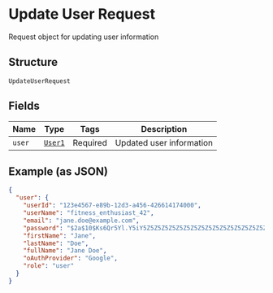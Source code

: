 
# Update User Request

Request object for updating user information

## Structure

`UpdateUserRequest`

## Fields

| Name | Type | Tags | Description |
|  --- | --- | --- | --- |
| `user` | [`User1`](../../doc/models/user-1.md) | Required | Updated user information |

## Example (as JSON)

```json
{
  "user": {
    "userId": "123e4567-e89b-12d3-a456-426614174000",
    "userName": "fitness_enthusiast_42",
    "email": "jane.doe@example.com",
    "password": "$2a$10$Ks6Qr5Yl.Y5iY5Z5Z5Z5Z5Z5Z5Z5Z5Z5Z5Z5Z5Z5Z5Z5Z5Z5Z5",
    "firstName": "Jane",
    "lastName": "Doe",
    "fullName": "Jane Doe",
    "oAuthProvider": "Google",
    "role": "user"
  }
}
```

